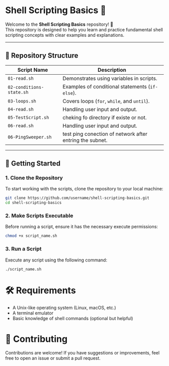 # Shell Scripting Basics 🐚

Welcome to the **Shell Scripting Basics** repository! 🎉  
This repository is designed to help you learn and practice fundamental shell scripting concepts with clear examples and explanations.

---

## 📂 Repository Structure

| Script Name         | Description                                |
|---------------------|--------------------------------------------|         
| `01-read.sh`        | Demonstrates using variables in scripts.  |
| `02-conditions-state.sh`  | Examples of conditional statements (`if-else`). |
| `03-loops.sh`       | Covers loops (`for`, `while`, and `until`). |
| `04-read.sh`        | Handling user input and output.            |
| `05-TestScript.sh`  | cheking fo directory if existe or not.     |
| `06-read.sh`        | Handling user input and output.             |
| `06-PingSweeper.sh`        | test ping conection of network after entring the subnet.             |

---

## 🚀 Getting Started

### 1. Clone the Repository
To start working with the scripts, clone the repository to your local machine:

```bash
git clone https://github.com/username/shell-scripting-basics.git
cd shell-scripting-basics
```

### 2. Make Scripts Executable
Before running a script, ensure it has the necessary execute permissions:
```bash
chmod +x script_name.sh
```
### 3. Run a Script
Execute any script using the following command:
```bash
./script_name.sh
```
# 🛠️ Requirements
+ A Unix-like operating system (Linux, macOS, etc.)
+ A terminal emulator
+ Basic knowledge of shell commands (optional but helpful)
  
# 🌟 Contributing
Contributions are welcome! If you have suggestions or improvements, feel free to open an issue or submit a pull request.

